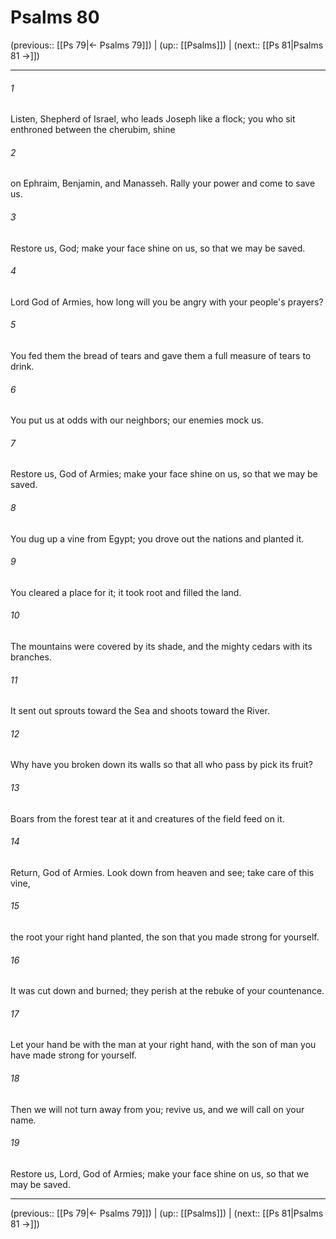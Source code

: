 # Psalms 80

(previous:: [[Ps 79|← Psalms 79]]) | (up:: [[Psalms]]) | (next:: [[Ps 81|Psalms 81 →]])

***


###### 1 
Listen, Shepherd of Israel, who leads Joseph like a flock; you who sit enthroned between the cherubim, shine 

###### 2 
on Ephraim, Benjamin, and Manasseh. Rally your power and come to save us. 

###### 3 
Restore us, God; make your face shine on us, so that we may be saved. 

###### 4 
Lord God of Armies, how long will you be angry with your people's prayers? 

###### 5 
You fed them the bread of tears and gave them a full measure of tears to drink. 

###### 6 
You put us at odds with our neighbors; our enemies mock us. 

###### 7 
Restore us, God of Armies; make your face shine on us, so that we may be saved. 

###### 8 
You dug up a vine from Egypt; you drove out the nations and planted it. 

###### 9 
You cleared a place for it; it took root and filled the land. 

###### 10 
The mountains were covered by its shade, and the mighty cedars with its branches. 

###### 11 
It sent out sprouts toward the Sea and shoots toward the River. 

###### 12 
Why have you broken down its walls so that all who pass by pick its fruit? 

###### 13 
Boars from the forest tear at it and creatures of the field feed on it. 

###### 14 
Return, God of Armies. Look down from heaven and see; take care of this vine, 

###### 15 
the root your right hand planted, the son that you made strong for yourself. 

###### 16 
It was cut down and burned; they perish at the rebuke of your countenance. 

###### 17 
Let your hand be with the man at your right hand, with the son of man you have made strong for yourself. 

###### 18 
Then we will not turn away from you; revive us, and we will call on your name. 

###### 19 
Restore us, Lord, God of Armies; make your face shine on us, so that we may be saved.

***

(previous:: [[Ps 79|← Psalms 79]]) | (up:: [[Psalms]]) | (next:: [[Ps 81|Psalms 81 →]])
